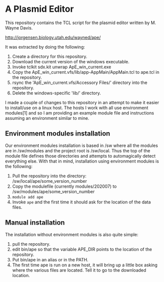 # A Plasmid Editor

This repository contains the TCL script for the plasmid editor written by
M. Wayne Davis.

http://jorgensen.biology.utah.edu/wayned/ape/

It was extracted by doing the following:

1. Create a directory for this repository.
2. Download the current version of the windows executable.
3. Invoke tclkit sdx.kit unwrap ApE_win_current.exe
4. Copy the ApE_win_current.vfs/lib/app-AppMain/AppMain.tcl to ape.tcl in the
   repository.
5. rsync the 'ApE_win_current.vfs/Accessory Files/' directory into the repository.
6. Delete the windows-specific 'lib/' directory.

I made a couple of changes to this repository in an attempt to make it easier to
install/use on a linux host.  The hosts I work with all use environment
modules[1] and so I am providing an example module file and instructions
assuming an environment similar to mine.

## Environment modules installation

Our environment modules installation is based in /sw where all the modules are
in /sw/modules and the project root is /sw/local.  Thus the top of the module
file defines those directories and attempts to automagically detect everything
else.  With that in mind, installation using environment modules is the
following:

1. Pull the repository into the directory: /sw/local/ape/some_version_number
2. Copy the modulefile (currently modules/202007) to /sw/modules/ape/some_version_number
3. `module add ape`
4. Invoke `ape` and the first time it should ask for the location of the
   data files.

## Manual installation

The installation without environment modules is also quite simple:

1. pull the repository.
2. edit bin/ape so that the variable APE_DIR points to the location of the
   repository.
3. Put bin/ape in an alias or in the PATH.
4. The first time ape is run on a new host, it will bring up a little box
   asking where the various files are located.  Tell it to go to the downloaded
   location.
